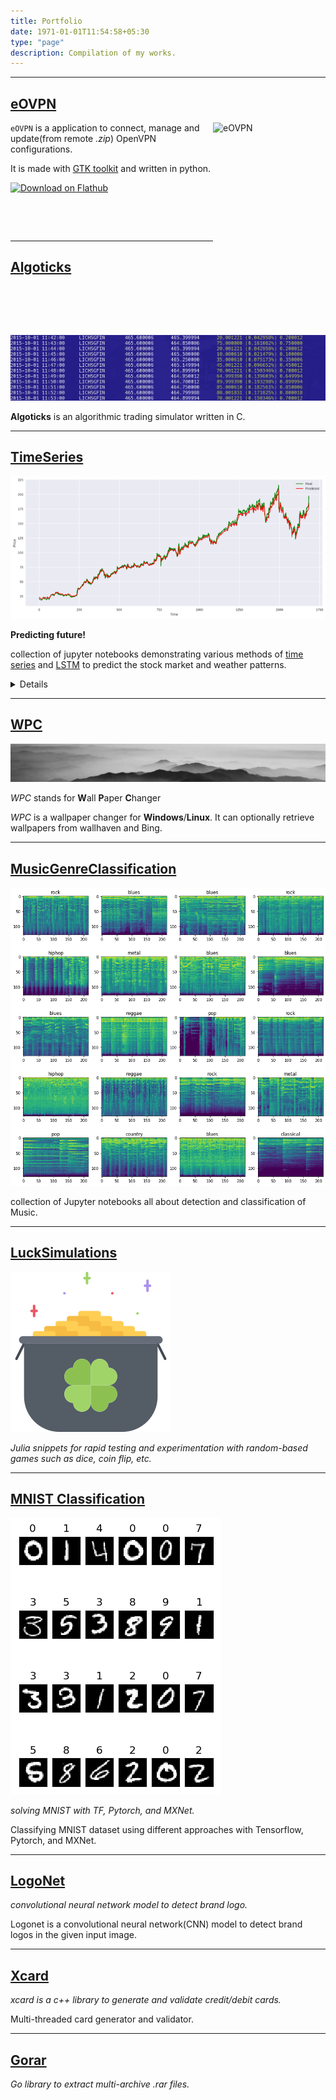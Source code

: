 ```yaml
---
title: Portfolio
date: 1971-01-01T11:54:58+05:30
type: "page"
description: Compilation of my works.
---
```


---
<!-- start from here -->


## [eOVPN](https://github.com/jkotra/eOVPN)

<img src="https://raw.githubusercontent.com/jkotra/eOVPN/master/static/connected.png" width="180" height="340" alt="eOVPN" align="right">


`eOVPN` is a application to connect, manage and update(from remote <i>.zip</i>) OpenVPN configurations.

It is made with [GTK toolkit](https://www.gtk.org/) and written in python.

<a href='https://flathub.org/apps/details/com.github.jkotra.eovpn'><img width='140' alt='Download on Flathub' style="padding-bottom: 62px" src='https://flathub.org/assets/badges/flathub-badge-en.png'/></a>
<br>


---

## [Algoticks](https://github.com/jkotra/algoticks)

![](/images/algoticks_demo.gif)

**Algoticks** is an algorithmic trading simulator written in C.

---



## [TimeSeries](https://github.com/jkotra/TimeSeries)

![](/images/timeseries.png)

**Predicting future!**

collection of jupyter notebooks demonstrating various methods of [time series](https://en.wikipedia.org/wiki/Time_series) and [LSTM](https://en.wikipedia.org/wiki/Long_short-term_memory) to predict the stock market and weather patterns.

<details>

* [Predicting Facebook stock price using LSTM's with TensorFlow 2.0+](https://github.com/jkotra/TimeSeries/blob/master/StockPricePrediction/Predicting_StockPrice_TF2.0+.ipynb)

* [Predicting Facebook stock price using LSTM's with Pytorch 1.0+](https://github.com/jkotra/TimeSeries/blob/master/StockPricePrediction/Predicting_StockPrice_Pytorch1.0+.ipynb)

* [Predicting Facebook stock price using LSTM's with MXNet Gluon](https://github.com/jkotra/TimeSeries/blob/master/StockPricePrediction/Predicting_StockPrice_MXNet.ipynb)

### MultiVariate Timeseries

* [Predicting NYC weather using LSTM's with TensorFlow 2.0](https://github.com/jkotra/TimeSeries/blob/master/WeatherForecast/WeatherForecast_TF2.0.ipynb)

</details>



---

## [WPC](https://github.com/jkotra/wpc)

![](/images/wpc.png)

*WPC* stands for **W**all **P**aper **C**hanger

*WPC* is a wallpaper changer for **Windows**/**Linux**. It can optionally retrieve wallpapers from wallhaven and Bing.

---

## [MusicGenreClassification](https://github.com/jkotra/MusicGenreClassification)

![](/images/imr.png)

 collection of Jupyter notebooks all about detection and classification of Music.

---

## [LuckSimulations](https://github.com/jkotra/LuckSimulations)

![](/images/luck.png)

*Julia snippets for rapid testing and experimentation with random-based games such as dice, coin flip, etc.*

---


## [MNIST Classification](https://github.com/jkotra?utf8=%E2%9C%93&tab=repositories&q=mnist-&type=&language=)

![](/images/mnist.png)

*solving MNIST with TF, Pytorch, and MXNet.*

Classifying MNIST dataset using different approaches with Tensorflow, Pytorch, and MXNet.

---

## [LogoNet](https://github.com/jkotra/LogoNet)

*convolutional neural network model to detect brand logo.*

Logonet is a convolutional neural network(CNN) model to detect brand logos in the given input image.

---

## [Xcard](https://github.com/jkotra/xcard)

*xcard is a c++ library to generate and validate credit/debit cards.*

Multi-threaded card generator and validator.

---

## [Gorar](https://github.com/jkotra/gorar)

*Go library to extract multi-archive .rar files.*

